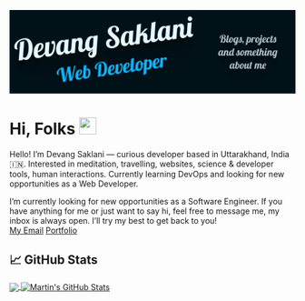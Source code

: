 
[![Header](https://raw.githubusercontent.com/Devang47/devang47/master/Header-min.png "Header")](https://saklani.dev/)


# Hi, Folks  <img src="https://raw.githubusercontent.com/MartinHeinz/MartinHeinz/master/wave.gif" width="30px" height='30px'>

Hello! I’m Devang Saklani — curious developer based in Uttarakhand, India 🇮🇳. Interested in  meditation, travelling,  websites,  science & developer tools,  human interactions. Currently learning DevOps and looking for new opportunities as a Web Developer.<br>

I’m currently looking for new opportunities as a Software Engineer. If you have anything for me or just want to say hi, feel free to message me, my inbox is always open. I’ll try my best to get back to you! <br>
[My Email](mailto:devangsaklani@gmail.com)
[Portfolio](saklani.dev)<br>

## &#x1f4c8; GitHub Stats

<a href="https://github.com/Devang47/devang47">
  <img align="center" src="https://github-readme-stats.vercel.app/api/top-langs/?username=Devang47&hide=java,css,tex&title_color=ffffff&text_color=c9cacc&icon_color=2bbc8a&bg_color=242C37&langs_count=3" />
</a>
<a href="https://github.com/Devang47/devang47">
  <img align="center" src="https://github-readme-stats.vercel.app/api?username=Devang47&show_icons=true&line_height=27&count_private=true&title_color=ffffff&text_color=c9cacc&icon_color=2bbc8a&bg_color=242C37" alt="Martin's GitHub Stats" />
</a>


